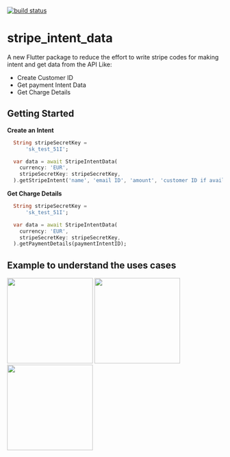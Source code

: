 [![build status](https://img.shields.io/travis/flutterchina/dio/vm.svg?style=flat-square)](https://travis-ci.org/flutterchina/dio)

# stripe_intent_data

A new Flutter package to reduce the effort to write stripe codes for making intent 
and get data from the API Like:

* Create Customer ID
* Get payment Intent Data
* Get Charge Details

## Getting Started

**Create an Intent**
```dart
  String stripeSecretKey =
      'sk_test_51I';

  var data = await StripeIntentData(
    currency: 'EUR',
    stripeSecretKey: stripeSecretKey,
  ).getStripeIntent('name', 'email ID', 'amount', 'customer ID if available otherwise null');
```

**Get Charge Details**
```dart
  String stripeSecretKey =
      'sk_test_51I';

  var data = await StripeIntentData(
    currency: 'EUR',
    stripeSecretKey: stripeSecretKey,
  ).getPaymentDetails(paymentIntentID);
```

## Example to understand the uses cases

<img src = "https://user-images.githubusercontent.com/30453784/169808199-8c12fdbe-c6ee-4cd6-be8a-71fbcf62cb1b.png" width = 200>    <img src = "https://user-images.githubusercontent.com/30453784/169808205-25fd5a08-54a9-44e1-bbd5-4676d3d01164.png" width = 200>   <img src = "https://user-images.githubusercontent.com/30453784/169808208-3c6f9e62-e22e-4cda-963c-0f6379e8c984.png" width = 200>  


